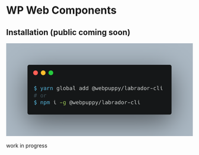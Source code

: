 # WP Web Components


## Installation (public coming soon)

![](static/install-labrador.png)

work in progress
